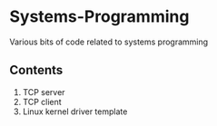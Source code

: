 # Systems-Programming
Various bits of code related to systems programming

## Contents
1. TCP server 
2. TCP client
3. Linux kernel driver template

